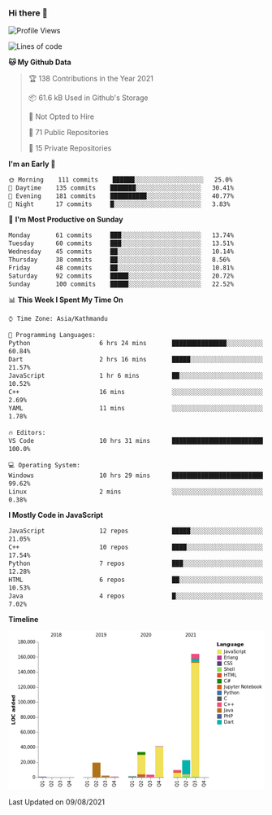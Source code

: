### Hi there 👋


<!--START_SECTION:waka-->
![Profile Views](http://img.shields.io/badge/Profile%20Views-2-blue)

![Lines of code](https://img.shields.io/badge/From%20Hello%20World%20I%27ve%20Written-301796%20lines%20of%20code-blue)

**🐱 My Github Data** 

> 🏆 138 Contributions in the Year 2021
 > 
> 📦 61.6 kB Used in Github's Storage 
 > 
> 🚫 Not Opted to Hire
 > 
> 📜 71 Public Repositories 
 > 
> 🔑 15 Private Repositories  
 > 
**I'm an Early 🐤** 

```text
🌞 Morning    111 commits    ██████░░░░░░░░░░░░░░░░░░░   25.0% 
🌆 Daytime    135 commits    ███████░░░░░░░░░░░░░░░░░░   30.41% 
🌃 Evening    181 commits    ██████████░░░░░░░░░░░░░░░   40.77% 
🌙 Night      17 commits     █░░░░░░░░░░░░░░░░░░░░░░░░   3.83%

```
📅 **I'm Most Productive on Sunday** 

```text
Monday       61 commits     ███░░░░░░░░░░░░░░░░░░░░░░   13.74% 
Tuesday      60 commits     ███░░░░░░░░░░░░░░░░░░░░░░   13.51% 
Wednesday    45 commits     ██░░░░░░░░░░░░░░░░░░░░░░░   10.14% 
Thursday     38 commits     ██░░░░░░░░░░░░░░░░░░░░░░░   8.56% 
Friday       48 commits     ██░░░░░░░░░░░░░░░░░░░░░░░   10.81% 
Saturday     92 commits     █████░░░░░░░░░░░░░░░░░░░░   20.72% 
Sunday       100 commits    █████░░░░░░░░░░░░░░░░░░░░   22.52%

```


📊 **This Week I Spent My Time On** 

```text
⌚︎ Time Zone: Asia/Kathmandu

💬 Programming Languages: 
Python                   6 hrs 24 mins       ███████████████░░░░░░░░░░   60.84% 
Dart                     2 hrs 16 mins       █████░░░░░░░░░░░░░░░░░░░░   21.57% 
JavaScript               1 hr 6 mins         ██░░░░░░░░░░░░░░░░░░░░░░░   10.52% 
C++                      16 mins             ░░░░░░░░░░░░░░░░░░░░░░░░░   2.69% 
YAML                     11 mins             ░░░░░░░░░░░░░░░░░░░░░░░░░   1.78%

🔥 Editors: 
VS Code                  10 hrs 31 mins      █████████████████████████   100.0%

💻 Operating System: 
Windows                  10 hrs 29 mins      █████████████████████████   99.62% 
Linux                    2 mins              ░░░░░░░░░░░░░░░░░░░░░░░░░   0.38%

```

**I Mostly Code in JavaScript** 

```text
JavaScript               12 repos            █████░░░░░░░░░░░░░░░░░░░░   21.05% 
C++                      10 repos            ████░░░░░░░░░░░░░░░░░░░░░   17.54% 
Python                   7 repos             ███░░░░░░░░░░░░░░░░░░░░░░   12.28% 
HTML                     6 repos             ██░░░░░░░░░░░░░░░░░░░░░░░   10.53% 
Java                     4 repos             █░░░░░░░░░░░░░░░░░░░░░░░░   7.02%

```


**Timeline**

![Chart not found](https://raw.githubusercontent.com/voidash/voidash/main/charts/bar_graph.png) 


 Last Updated on 09/08/2021
<!--END_SECTION:waka-->


<!--
**voidash/voidash** is a ✨ _special_ ✨ repository because its `README.md` (this file) appears on your GitHub profile.

Here are some ideas to get you started:

- 🔭 I’m currently working on ...
- 🌱 I’m currently learning ...
- 👯 I’m looking to collaborate on ...
- 🤔 I’m looking for help with ...
- 💬 Ask me about ...
- 📫 How to reach me: ...
- 😄 Pronouns: ...
- ⚡ Fun fact: ...
-->
